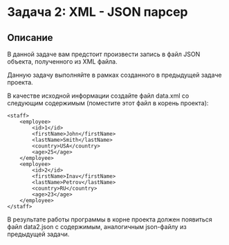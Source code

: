 # Задача 2: XML - JSON парсер
## Описание
В данной задаче вам предстоит произвести запись в файл JSON объекта, полученного из XML файла.

Данную задачу выполняйте в рамках созданного в предыдущей задаче проекта.

В качестве исходной информации создайте файл data.xml со следующим содержимым (поместите этот файл в корень проекта):

    <staff>
        <employee>
            <id>1</id>
            <firstName>John</firstName>
            <lastName>Smith</lastName>
            <country>USA</country>
            <age>25</age>
        </employee>
        <employee>
            <id>2</id>
            <firstName>Inav</firstName>
            <lastName>Petrov</lastName>
            <country>RU</country>
            <age>23</age>
        </employee>
    </staff>
В резyльтате работы программы в корне проекта должен появиться файл data2.json с содержимым, аналогичным json-файлу из предыдущей задачи.
